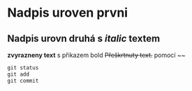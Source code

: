 # Nadpis uroven prvni

## Nadpis urovn druhá s *italic* textem

__zvyrazneny text__ s přikazem bold
~~Přeškrtnuty text.~~ pomocí ~~

```vhdl
git status
git add
git commit
```
